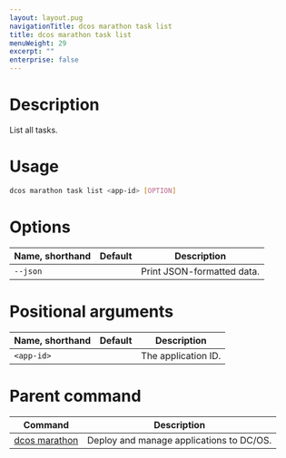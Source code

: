 ```yaml
---
layout: layout.pug
navigationTitle: dcos marathon task list
title: dcos marathon task list
menuWeight: 29
excerpt: ""
enterprise: false
---
```

<!-- This source repo for this topic is https://github.com/dcos/dcos-docs -->

# Description

List all tasks.

# Usage

```bash
dcos marathon task list <app-id> [OPTION]
```

# Options

| Name, shorthand | Default | Description                |
| --------------- | ------- | -------------------------- |
| `--json`        |         | Print JSON-formatted data. |

# Positional arguments

| Name, shorthand  | Default | Description         |
| ---------------- | ------- | ------------------- |
| `<app-id>` |         | The application ID. |

# Parent command

| Command                                                     | Description                              |
| ----------------------------------------------------------- | ---------------------------------------- |
| [dcos marathon](/1.10/cli/command-reference/dcos-marathon/) | Deploy and manage applications to DC/OS. |

<!-- # Examples -->